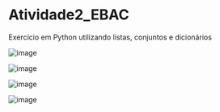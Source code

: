 # Atividade2_EBAC
 Exercício em Python utilizando listas, conjuntos e dicionários
 
 ![image](https://user-images.githubusercontent.com/88107960/135621489-0cf5fdc3-409c-4427-b82f-765f1cc957c2.png)
 
 ![image](https://user-images.githubusercontent.com/88107960/135621590-d27bc247-2b49-4c23-ad80-e14d81a916ff.png)
 
 ![image](https://user-images.githubusercontent.com/88107960/135621680-bae6e614-7ef8-4dae-91e4-932838ab905e.png)



 
 ![image](https://user-images.githubusercontent.com/88107960/135621279-8b958973-7bc1-4d52-b480-089739c7c65d.png)

